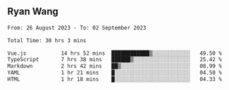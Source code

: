 ## Ryan Wang

<!--START_SECTION:waka-->

```txt
From: 26 August 2023 - To: 02 September 2023

Total Time: 30 hrs 3 mins

Vue.js           14 hrs 52 mins  ████████████▒░░░░░░░░░░░░   49.50 %
TypeScript       7 hrs 38 mins   ██████▒░░░░░░░░░░░░░░░░░░   25.42 %
Markdown         2 hrs 42 mins   ██▒░░░░░░░░░░░░░░░░░░░░░░   08.99 %
YAML             1 hr 21 mins    █░░░░░░░░░░░░░░░░░░░░░░░░   04.50 %
HTML             1 hr 18 mins    █░░░░░░░░░░░░░░░░░░░░░░░░   04.33 %
```

<!--END_SECTION:waka-->
